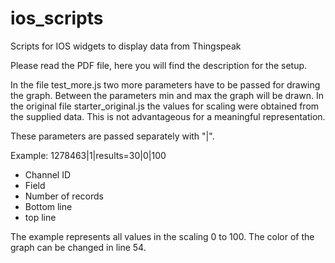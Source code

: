# ios_scripts
Scripts for IOS widgets to display data from Thingspeak

Please read the PDF file, here you will find the description for the setup.

In the file test_more.js two more parameters have to be passed for drawing the graph. Between the parameters min and max the graph will be drawn. In the original file starter_original.js the values for scaling were obtained from the supplied data. This is not advantageous for a meaningful representation.

These parameters are passed separately with "|".

Example:   1278463|1|results=30|0|100

* Channel ID
* Field
* Number of records
* Bottom line
* top line

The example represents all values in the scaling 0 to 100.
The color of the graph can be changed in line 54.
